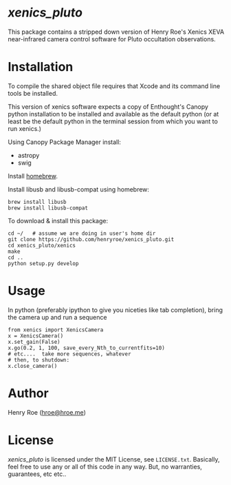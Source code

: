 *xenics_pluto* 
==============

This package contains a stripped down version of Henry Roe's Xenics XEVA near-infrared camera control software for Pluto occultation observations.

Installation
============

To compile the shared object file requires that Xcode and its command line tools be installed.

This version of xenics software expects a copy of Enthought's Canopy python installation to be installed and available as the default python (or at least be the default python in the terminal session from which you want to run xenics.)

Using Canopy Package Manager install:
- astropy
- swig

Install [homebrew](http://brew.sh/).

Install libusb and libusb-compat using homebrew:   

    brew install libusb
    brew install libusb-compat

To download & install this package:

    cd ~/   # assume we are doing in user's home dir
    git clone https://github.com/henryroe/xenics_pluto.git
    cd xenics_pluto/xenics
    make
    cd ..
    python setup.py develop
    

Usage
=====

In python (preferably ipython to give you niceties like tab completion), bring the camera up and run a sequence

    from xenics import XenicsCamera
    x = XenicsCamera()
    x.set_gain(False)
    x.go(0.2, 1, 100, save_every_Nth_to_currentfits=10)
    # etc....  take more sequences, whatever
    # then, to shutdown:
    x.close_camera()
    

Author
======
Henry Roe (hroe@hroe.me) 

License
=======
*xenics_pluto* is licensed under the MIT License, see ``LICENSE.txt``. Basically, feel free to use any or all of this code in any way. But, no warranties, guarantees, etc etc..